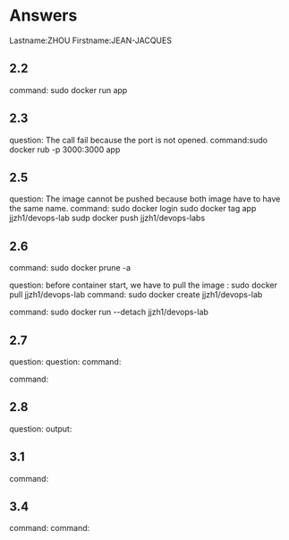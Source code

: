 # Answers

Lastname:ZHOU
Firstname:JEAN-JACQUES

## 2.2
command: sudo docker run app

## 2.3
question: The call fail because the port is not opened.
command:sudo docker rub -p 3000:3000 app

## 2.5
question: The image cannot be pushed because both image have to have the same name.
command: sudo docker login
          sudo docker tag app jjzh1/devops-lab
          sudp docker push jjzh1/devops-labs

## 2.6
command: sudo docker prune -a

question: before container start, we have to pull the image : sudo docker pull jjzh1/devops-lab
command: sudo docker create jjzh1/devops-lab

command: sudo docker run --detach jjzh1/devops-lab

## 2.7
question:
question:
command:

command:

## 2.8
question:
output:

## 3.1
command:

## 3.4
command:
command:
